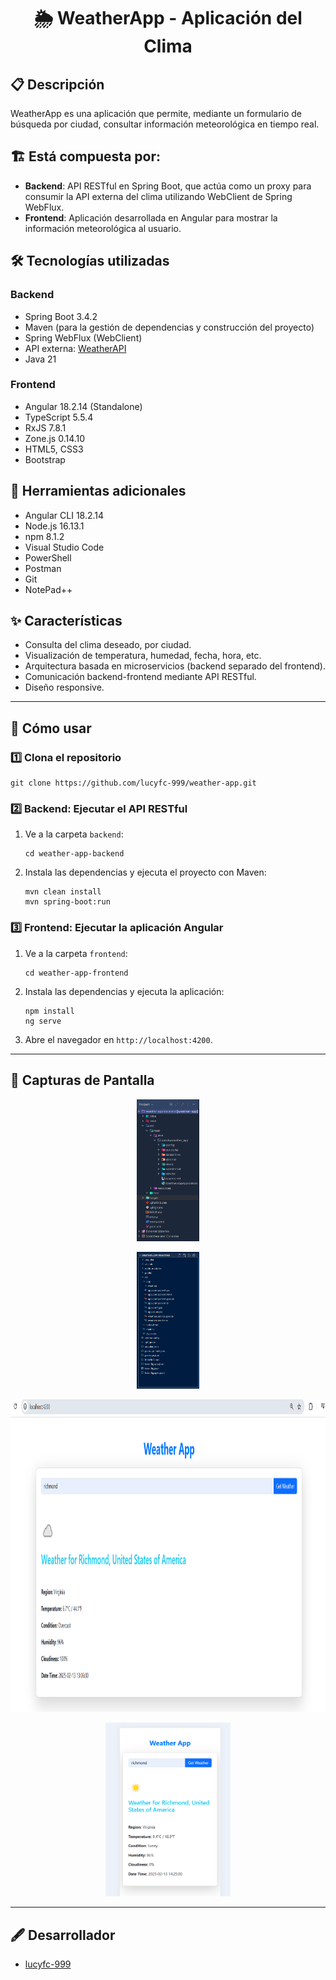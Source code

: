 <h1 align="center">🌦️ WeatherApp - Aplicación del Clima</h1>

<h2>📋 Descripción</h2>
<p>WeatherApp es una aplicación que permite, mediante un formulario de búsqueda por ciudad, consultar información meteorológica en tiempo real.</p>

<h2>🏗️ Está compuesta por:</h2>
<ul>
  <li><b>Backend</b>: API RESTful en Spring Boot, que actúa como un proxy para consumir la API externa del clima utilizando WebClient de Spring WebFlux.</li>
  <li><b>Frontend</b>: Aplicación desarrollada en Angular para mostrar la información meteorológica al usuario.</li>
</ul>

<h2>🛠️ Tecnologías utilizadas</h2>
<h3>Backend</h3>
<ul>
  <li>Spring Boot 3.4.2</li>
  <li>Maven (para la gestión de dependencias y construcción del proyecto)</li>
  <li>Spring WebFlux (WebClient)</li>
  <li>API externa: <a href="https://www.weatherapi.com/">WeatherAPI</a></li>
  <li>Java 21</li>
</ul>

<h3>Frontend</h3>
<ul>
  <li>Angular 18.2.14 (Standalone)</li>
  <li>TypeScript 5.5.4</li>
  <li>RxJS 7.8.1</li>
  <li>Zone.js 0.14.10</li>
  <li>HTML5, CSS3</li>
  <li>Bootstrap</li>
</ul>

<h2>🔧 Herramientas adicionales</h2>
<ul>
  <li>Angular CLI 18.2.14</li>
  <li>Node.js 16.13.1</li>
  <li>npm 8.1.2</li>
  <li>Visual Studio Code</li>
  <li>PowerShell</li>
  <li>Postman</li>
  <li>Git</li>
  <li>NotePad++</li>
</ul>


<h2>✨ Características</h2>
<ul>
  <li>Consulta del clima deseado, por ciudad.</li>
  <li>Visualización de temperatura, humedad, fecha, hora, etc.</li>
  <li>Arquitectura basada en microservicios (backend separado del frontend).</li>
  <li>Comunicación backend-frontend mediante API RESTful.</li>
  <li>Diseño responsive.</li>
</ul>

<hr>

<h2>📖 Cómo usar</h2>

<h3>1️⃣ Clona el repositorio</h3>
<pre><code>git clone https://github.com/lucyfc-999/weather-app.git</code></pre>

<h3>2️⃣ Backend: Ejecutar el API RESTful</h3>
<ol>
  <li>Ve a la carpeta <code>backend</code>:</li>
  <pre><code>cd weather-app-backend</code></pre>
  
  <li>Instala las dependencias y ejecuta el proyecto con Maven:</li>
  <pre><code>mvn clean install
mvn spring-boot:run</code></pre>
</ol>

<h3>3️⃣ Frontend: Ejecutar la aplicación Angular</h3>
<ol>
  <li>Ve a la carpeta <code>frontend</code>:</li>
  <pre><code>cd weather-app-frontend</code></pre>
  
  <li>Instala las dependencias y ejecuta la aplicación:</li>
  <pre><code>npm install
ng serve</code></pre>
  
  <li>Abre el navegador en <code>http://localhost:4200</code>.</li>
</ol>

<hr>

<h2>📸 Capturas de Pantalla</h2>

<p align="center">
    <img src="screenshot/backend.png" alt="Estructura del Backend" width="100" >
</p>
<p align="center">
    <img src="screenshot/frontend.png" alt="Estructura del Frontend" width="100" >
</p>
<p align="center">
    <img src="screenshot/run.png" alt="Vista principal" width="700" height="500">
</p>
<p align="center">
    <img src="screenshot/responsive.png" alt="Responsive" width="200">
</p>
<hr>

<h2>🖋️  Desarrollador</h2>
<ul>
  <li><a href="https://github.com/lucyfc-999">lucyfc-999</a></li>
</ul>


